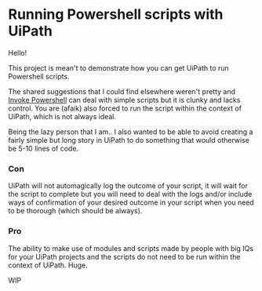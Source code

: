 # Running Powershell scripts with UiPath

Hello!

This project is mean't to demonstrate how you can get UiPath to run Powershell scripts.

The shared suggestions that I could find elsewhere weren't pretty and [Invoke Powershell](https://docs.uipath.com/activities/docs/invoke-power-shell) can deal with simple scripts but it is clunky and lacks control. You are (afaik) also forced to run the script within the context of UiPath, which is not always ideal. 

Being the lazy person that I am.. I also wanted to be able to avoid creating a fairly simple but long story in UiPath to do something that would otherwise be 5-10 lines of code.

### Con ###
UiPath will not automagically log the outcome of your script, it will wait for the script to complete but you will need to deal with the logs and/or include ways of confirmation of your desired outcome in your script when you need to be thorough (which should be always).

### Pro ###
The ability to make use of modules and scripts made by people with big IQs for your UiPath projects and the scripts do not need to be run within the context of UiPath. Huge.


WIP
